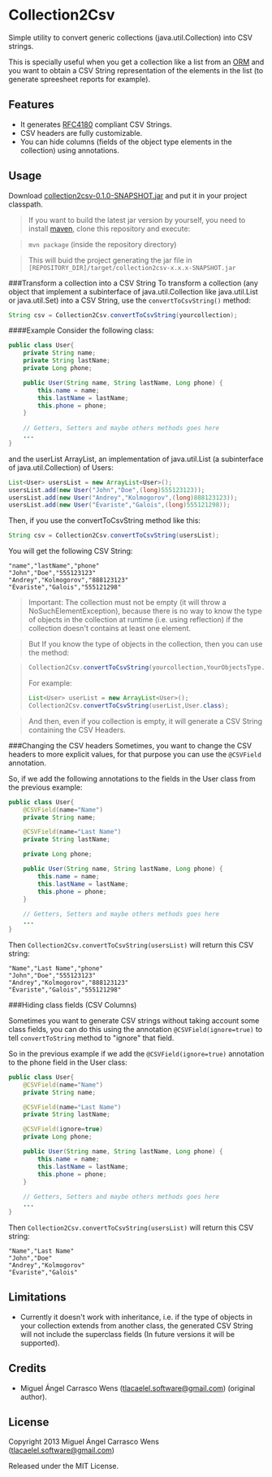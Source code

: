 Collection2Csv
==============

Simple utility to convert generic collections (java.util.Collection) into CSV strings.

This is specially useful when you get a collection like a list from an 
[ORM](http://en.wikipedia.org/wiki/Object-relational_mapping) and you want to obtain
a CSV String representation of the elements in the list (to generate spreesheet reports for example).

Features
-------
* It generates [RFC4180](http://tools.ietf.org/html/rfc4180) compliant CSV Strings.
* CSV headers are fully customizable.
* You can hide columns (fields of the object type elements in the collection) using annotations.

Usage
-----
Download [collection2csv-0.1.0-SNAPSHOT.jar](https://github.com/miguelcarrasco/collection2csv/releases/download/0.1.0-SNAPSHOT/collection2csv-0.1.0-SNAPSHOT.jar)
and put it in your project classpath.

> If you want to build the latest jar version by yourself, you need to install [maven](http://maven.apache.org/), 
clone this repository and execute:

> `mvn package` (inside the repository directory)

> This will buid the project generating the jar file in `[REPOSITORY_DIR]/target/collection2csv-x.x.x-SNAPSHOT.jar`

###Transform a collection into a CSV String
To transform a collection (any object that implement a subinterface of java.util.Collection like java.util.List or 
java.util.Set) into a CSV String, use the `convertToCsvString()` method:

```java
String csv = Collection2Csv.convertToCsvString(yourcollection);
```

####Example
Consider the following class:

```java
public class User{
    private String name;
    private String lastName;
    private Long phone;

    public User(String name, String lastName, Long phone) {
        this.name = name;
        this.lastName = lastName;
        this.phone = phone;
    }
    
    // Getters, Setters and maybe others methods goes here
    ...
}
```
and the userList ArrayList, an implementation of java.util.List (a subinterface of java.util.Collection) of Users:
```java
List<User> usersList = new ArrayList<User>();
usersList.add(new User("John","Doe",(long)555123123));
usersList.add(new User("Andrey","Kolmogorov",(long)888123123));
usersList.add(new User("Évariste","Galois",(long)555121298));
```

Then, if you use the convertToCsvString method like this:
```java
String csv = Collection2Csv.convertToCsvString(usersList);
```
You will get the following CSV String:
```
"name","lastName","phone"
"John","Doe","555123123"
"Andrey","Kolmogorov","888123123"
"Évariste","Galois","555121298"
```

> Important: The collection must not be empty (it will throw a NoSuchElementException), because there is no way 
to know the type of objects in the collection at runtime (i.e. using reflection) if the collection 
doesn't contains at least one element.

> But If you know the type of objects in the collection, then you can use the method: 

> ```java
> Collection2Csv.convertToCsvString(yourcollection,YourObjectsType.class);
> ```
> For example:
> ```java
> List<User> userList = new ArrayList<User>();
> Collection2Csv.convertToCsvString(userList,User.class);
> ```

> And then, even if you collection is empty, it will generate a CSV String containing the CSV Headers.

###Changing the CSV headers
Sometimes, you want to change the CSV headers to more explicit values, for that purpose
you can use the `@CSVField` annotation.

So, if we add the following annotations to the fields in the User class from the previous example:

```java
public class User{
    @CSVField(name="Name")
    private String name;

    @CSVField(name="Last Name")
    private String lastName;

    private Long phone;

    public User(String name, String lastName, Long phone) {
        this.name = name;
        this.lastName = lastName;
        this.phone = phone;
    }
    
    // Getters, Setters and maybe others methods goes here
    ...
}
```
Then `Collection2Csv.convertToCsvString(usersList)` will return this CSV string:

```
"Name","Last Name","phone"
"John","Doe","555123123"
"Andrey","Kolmogorov","888123123"
"Évariste","Galois","555121298"
```

###Hiding class fields (CSV Columns)

Sometimes you want to generate CSV strings without taking account some class fields,
you can do this using the annotation `@CSVField(ignore=true)` to tell `convertToString` method to
"ignore" that field.

So in the previous example if we add the `@CSVField(ignore=true)` annotation to the phone field
in the User class:

```java
public class User{
    @CSVField(name="Name")
    private String name;

    @CSVField(name="Last Name")
    private String lastName;

    @CSVField(ignore=true)
    private Long phone;

    public User(String name, String lastName, Long phone) {
        this.name = name;
        this.lastName = lastName;
        this.phone = phone;
    }
    
    // Getters, Setters and maybe others methods goes here
    ...
}
```
Then `Collection2Csv.convertToCsvString(usersList)` will return this CSV string:
```
"Name","Last Name"
"John","Doe"
"Andrey","Kolmogorov"
"Évariste","Galois"
```

Limitations
-----------
* Currently it doesn't work with inheritance, i.e. if the type of objects in your collection extends from another
class, the generated CSV String will not include the superclass fields (In future versions it will be supported).

Credits
------
* Miguel Ángel Carrasco Wens (<tlacaelel.software@gmail.com>) (original author).

License
-------
Copyright 2013 Miguel Ángel Carrasco Wens (<tlacaelel.software@gmail.com>)

Released under the MIT License.
